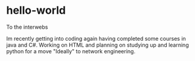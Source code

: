 # hello-world

To the interwebs

Im recently getting into coding again having completed some courses in java and C#.
Working on HTML and planning on studying up and learning python for a move "Ideally" to network engineering.
